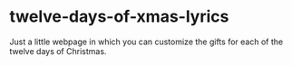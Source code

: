 # twelve-days-of-xmas-lyrics
Just a little webpage in which you can customize the gifts for each of the twelve days of Christmas.
